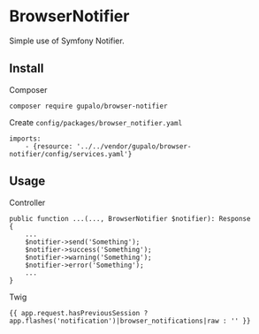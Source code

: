 BrowserNotifier
===============

Simple use of Symfony Notifier.

Install
-------

Composer

    composer require gupalo/browser-notifier

Create `config/packages/browser_notifier.yaml`

    imports:
        - {resource: '../../vendor/gupalo/browser-notifier/config/services.yaml'}

Usage
-----

Controller

    public function ...(..., BrowserNotifier $notifier): Response
    {
        ...
        $notifier->send('Something');
        $notifier->success('Something');
        $notifier->warning('Something');
        $notifier->error('Something');
        ...
    }

Twig

    {{ app.request.hasPreviousSession ? app.flashes('notification')|browser_notifications|raw : '' }}

